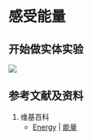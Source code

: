 # 感受能量

## 开始做实体实验

![](/images/能量/功，能量和简单的机器/感受能量/1a1.jpg)

## 参考文献及资料

1. 维基百科
	- [Energy](https://en.wikipedia.org/wiki/Energy) | [能量](https://zh.wikipedia.org/wiki/能量)